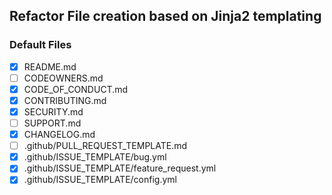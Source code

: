 ## Refactor File creation based on Jinja2 templating
### Default Files
- [X] README.md
- [ ] CODEOWNERS.md
- [X] CODE_OF_CONDUCT.md
- [X] CONTRIBUTING.md
- [X] SECURITY.md
- [ ] SUPPORT.md
- [X] CHANGELOG.md
- [ ] .github/PULL_REQUEST_TEMPLATE.md
- [X] .github/ISSUE_TEMPLATE/bug.yml
- [X] .github/ISSUE_TEMPLATE/feature_request.yml
- [X] .github/ISSUE_TEMPLATE/config.yml